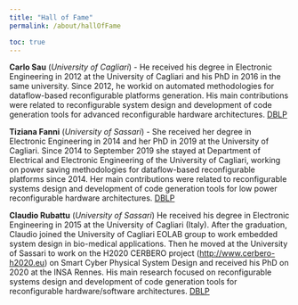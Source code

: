 ```yaml
---
title: "Hall of Fame"
permalink: /about/hallOfFame

toc: true
---
```



**Carlo Sau** (_University of Cagliari_) -  He received his degree in Electronic Engineering in 2012 at the University of Cagliari and his PhD in 2016 in the same university. Since 2012, he workid on automated methodologies for dataflow-based reconfigurable platforms generation. His main contributions were related to reconfigurable system design and development of code generation tools for advanced reconfigurable hardware architectures. [DBLP](https://dblp.org/pers/hd/s/Sau:Carlo)

**Tiziana Fanni** (_University of Sassari_) - She received her degree in Electronic Engineering in 2014 and her PhD in 2019 at the University of Cagliari. Since 2014 to September 2019 she stayed at Department of Electrical and Electronic Engineering of the University of Cagliari, working on power saving methodologies for dataflow-based reconfigurable platforms since 2014. Her main contributions were related to reconfigurable systems design and development of code generation tools for low power reconfigurable hardware architectures. [DBLP](https://dblp.org/pers/hd/f/Fanni:Tiziana)

**Claudio Rubattu** (_University of Sassari_) He received his degree in Electronic Engineering in 2015 at the University of Cagliari (Italy). After the graduation, Claudio joined the University of Cagliari EOLAB group to work embedded system design in bio-medical applications. Then he moved at the University of Sassari to work on the H2020 CERBERO project (http://www.cerbero-h2020.eu) on Smart Cyber Physical System Design and received his PhD on 2020 at the INSA Rennes. His main research focused on reconfigurable systems design and development of code generation tools for reconfigurable hardware/software architectures. [DBLP](https://dblp.org/pers/hd/r/Rubattu:Claudio)
